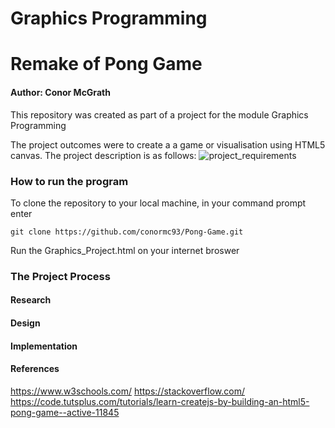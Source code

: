 # Graphics Programming
# Remake of Pong Game

#### Author: Conor McGrath

This repository was created as part of a project for the module Graphics Programming

The project outcomes were to create a a game or visualisation using HTML5 canvas.
The project description is as follows: 
![project_requirements](https://user-images.githubusercontent.com/22448116/33789989-96994c80-dc74-11e7-9744-f5085c1e43fc.PNG)

### How to run the program

To clone the repository to your local machine, in your command prompt enter

```
git clone https://github.com/conormc93/Pong-Game.git
```

Run the Graphics_Project.html on your internet broswer


### The Project Process
#### Research


#### Design


#### Implementation


#### References
https://www.w3schools.com/
https://stackoverflow.com/
https://code.tutsplus.com/tutorials/learn-createjs-by-building-an-html5-pong-game--active-11845


